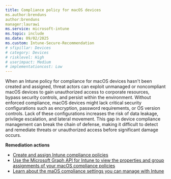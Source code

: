 ```yaml
---
title: Compliance policy for macOS devices 
ms.author:brenduns
author:brenduns
manager:laurawi
ms.service: microsoft-intune
ms.topic: include
ms.date: 09/02/2025
ms.custom: Intune-Secure-Recommendation
# sfipillar: Devices 
# category: Devices
# risklevel: High
# userimpact: Medium
# implementationcost: Low
---
```


When an Intune policy for compliance for macOS devices hasn't been created and assigned, threat actors can exploit unmanaged or noncompliant macOS devices to gain unauthorized access to corporate resources, bypass security controls, and persist within the environment. Without enforced compliance, macOS devices might lack critical security configurations such as encryption, password requirements, or OS version controls. Lack of these configurations increases the risk of data leakage, privilege escalation, and lateral movement. This gap in device compliance management can break the chain of defense, making it difficult to detect and remediate threats or unauthorized access before significant damage occurs.

**Remediation actions**

- [Create and assign Intune compliance policies](/intune/intune-service/protect/create-compliance-policy)
- [Use the Microsoft Graph API for Intune to view the properties and group assignments of your macOS compliance policies](/graph/api/resources/intune-deviceconfig-macosgeneraldeviceconfiguration)
- [Learn about the maOS compliance settings you can manage with Intune](/intune/intune-service/protect/compliance-policy-create-mac-os)